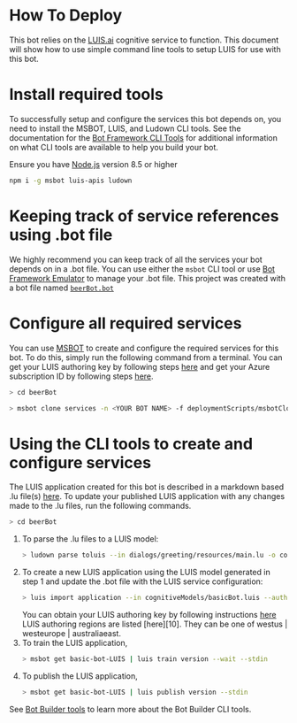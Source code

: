 # How To Deploy
This bot relies on the [LUIS.ai][1] cognitive service to function. This document will show how to use simple command line tools to setup LUIS for use with this bot.

# Install required tools
To successfully setup and configure the services this bot depends on, you need to install the MSBOT, LUIS, and Ludown CLI tools.  See the documentation for the [Bot Framework CLI Tools][5] for additional information on what CLI tools are available to help you build your bot.

Ensure you have [Node.js](https://nodejs.org/) version 8.5 or higher
```bash
npm i -g msbot luis-apis ludown
```

# Keeping track of service references using .bot file
We highly recommend you can keep track of all the services your bot depends on in a .bot file. You can use either the `msbot` CLI tool or use [Bot Framework Emulator][7] to manage your .bot file.  This project was created with a bot file named [`beerBot.bot`](../beerBot.bot)

# Configure all required services
You can use [MSBOT][5] to create and configure the required services for this bot. To do this, simply run the following command from a terminal.
You can get your LUIS authoring key by following steps [here][8] and get your Azure subscription ID by following steps [here][9].

```bash
> cd beerBot

> msbot clone services -n <YOUR BOT NAME> -f deploymentScripts/msbotClone --luisAuthoringKey <LUIS-KEY> --subscriptionId <AZURE-SUBSCRIPTION-ID>
```

# Using the CLI tools to create and configure services
The LUIS application created for this bot is described in a markdown based .lu file(s) [here](../dialogs/greeting/resources/main.lu). To update your published LUIS application with any changes made to the .lu files,  run the following commands.

```bash
> cd beerBot
```

1. To parse the .lu files to a LUIS model:
    ```bash
    > ludown parse toluis --in dialogs/greeting/resources/main.lu -o cognitiveModels/ --out basicBot.luis -n 'beerBot-LUIS' -d 'Bot Builder V4 Basic Bot.' --verbose
    ```
2. To create a new LUIS application using the LUIS model generated in step 1 and update the .bot file with the LUIS service configuration:
    ```bash
    > luis import application --in cognitiveModels/basicBot.luis --authoringKey <YOUR-LUIS-AUTHORING-KEY> --msbot --endpointRegion --region <LUIS-AUTHORING-REGION> | msbot connect luis --stdin
    ```
    You can obtain your LUIS authoring key by following instructions [here][8]
    LUIS authoring regions are listed [here][10]. They can be one of westus | westeurope | australiaeast.
3. To train the LUIS application,
    ```bash
    > msbot get basic-bot-LUIS | luis train version --wait --stdin
    ```
4. To publish the LUIS application,
    ```bash
    > msbot get basic-bot-LUIS | luis publish version --stdin
    ```

See [Bot Builder tools](https://github.com/microsoft/botbuilder-tools) to learn more about the Bot Builder CLI tools.

[1]: https://www.luis.ai
[2]: https://docs.microsoft.com/en-us/azure/bot-service/bot-service-concept-intelligence
[3]: https://portal.azure.com
[4]: https://azure.microsoft.com/en-us/get-started/
[5]: https://github.com/microsoft/botbuilder-tools
[6]: https://dev.botframework.com
[7]: https://www.github.com/microsoft/botframework-emulator
[8]: https://docs.microsoft.com/en-us/azure/cognitive-services/luis/luis-how-to-account-settings
[9]: https://blogs.msdn.microsoft.com/mschray/2016/03/18/getting-your-azure-subscription-guid-new-portal/
